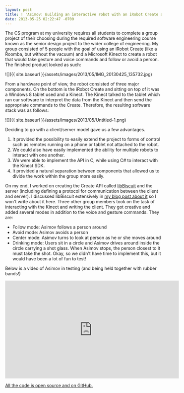 ```yaml
---
layout: post
title: ! 'Asimov: Building an interactive robot with an iRobot Create and a Kinect'
date: 2013-05-25 02:22:47 -0700
---
```


The CS program at my university requires all students to complete a group project of their choosing during the required software engineering course known as the senior design project to the wider college of engineering. My group consisted of 5 people with the goal of using an iRobot Create (like a Roomba, but without the vacuum) and a Microsoft Kinect to create a robot that would take gesture and voice commands and follow or avoid a person. The finished product looked as such:

![]({{ site.baseurl }}/assets/images/2013/05/IMG_20130425_135732.jpg)

From a hardware point of view, the robot consisted of three major components. On the bottom is the iRobot Create and sitting on top of it was a Windows 8 tablet used and a Kinect. The Kinect talked to the tablet which ran our software to interpret the data from the Kinect and then send the appropriate commands to the Create. Therefore, the resulting software stack was as follows:

<!--more-->

![]({{ site.baseurl }}/assets/images/2013/05/Untitled-1.png)

Deciding to go with a client/server model gave us a few advantages.

1. It provided the possibility to easily extend the project to forms of control such as remotes running on a phone or tablet not attached to the robot.
1. We could also have easily implemented the ability for multiple robots to interact with one another.
1. We were able to implement the API in C, while using C# to interact with the Kinect SDK.
1. It provided a natural separation between components that allowed us to divide the work within the group more easily.

On my end, I worked on creating the Create API called <a title="libBiscuit: A simple iRobot Create C API" href="https://github.com/shanet/libbiscuit">libBiscuit</a> and the server (including defining a protocol for communication between the client and server). I discussed libBiscuit extensively in <a title="libBiscuit: A simple iRobot Create C API" href="{% post_url 2013-04-15-libbiscuit-a-simple-irobot-create-c-api %}">my blog post about it</a> so I won't write about it here. Three other group members took on the task of interacting with the Kinect and writing the client. They got creative and added several modes in addition to the voice and gesture commands. They are:

* Follow mode: Asimov follows a person around
* Avoid mode: Asimov avoids a person
* Center mode: Asimov turns to look at person as he or she moves around
* Drinking mode: Users sit in a circle and Asimov drives around inside the circle carrying a shot glass. When Asimov stops, the person closest to it must take the shot. Okay, so we didn't have time to implement this, but it would have been a lot of fun to test!

Below is a video of Asimov in testing (and being held together with rubber bands!)

<iframe src="https://www.youtube-nocookie.com/embed/IBxRhdY6FUQ?rel=0" height="315" width="560" allowfullscreen="" frameborder="0"></iframe>

<a href="https://github.com/shanet/asimov">All the code is open source and on GitHub.</a>
